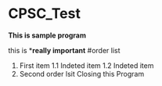 # CPSC_Test

**This is sample program**

this is ***really important**
#order list

1. First item
 1.1 Indeted item
 1.2 Indeted item
2. Second order lsit
Closing this Program 
